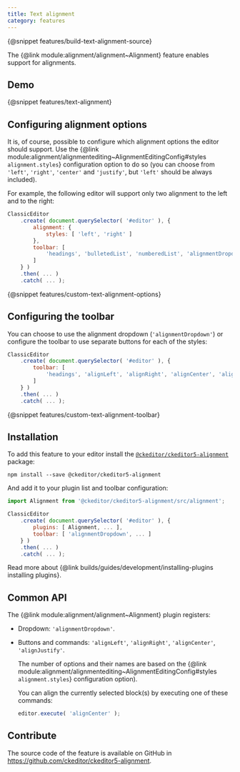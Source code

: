 ```yaml
---
title: Text alignment
category: features
---
```


{@snippet features/build-text-alignment-source}

The {@link module:alignment/alignment~Alignment} feature enables support for alignments.

## Demo

{@snippet features/text-alignment}

## Configuring alignment options

It is, of course, possible to configure which alignment options the editor should support. Use the {@link module:alignment/alignmentediting~AlignmentEditingConfig#styles `alignment.styles`} configuration option to do so (you can choose from `'left'`, `'right'`, `'center'` and `'justify'`,  but `'left'` should be always included).

For example, the following editor will support only two alignment to the left and to the right:

```js
ClassicEditor
	.create( document.querySelector( '#editor' ), {
		alignment: {
			styles: [ 'left', 'right' ]
		},
		toolbar: [
			'headings', 'bulletedList', 'numberedList', 'alignmentDropdown', 'undo', 'redo'
		]
	} )
	.then( ... )
	.catch( ... );
```

{@snippet features/custom-text-alignment-options}

## Configuring the toolbar

You can choose to use the alignment dropdown (`'alignmentDropdown'`) or configure the toolbar to use separate buttons for each of the styles:

```js
ClassicEditor
	.create( document.querySelector( '#editor' ), {
		toolbar: [
			'headings', 'alignLeft', 'alignRight', 'alignCenter', 'alignJustify'
		]
	} )
	.then( ... )
	.catch( ... );
```

{@snippet features/custom-text-alignment-toolbar}

## Installation

To add this feature to your editor install the [`@ckeditor/ckeditor5-alignment`](https://www.npmjs.com/package/@ckeditor/ckeditor5-alignment) package:

```
npm install --save @ckeditor/ckeditor5-alignment
```

And add it to your plugin list and toolbar configuration:

```js
import Alignment from '@ckeditor/ckeditor5-alignment/src/alignment';

ClassicEditor
	.create( document.querySelector( '#editor' ), {
		plugins: [ Alignment, ... ],
		toolbar: [ 'alignmentDropdown', ... ]
	} )
	.then( ... )
	.catch( ... );
```

<info-box info>
	Read more about {@link builds/guides/development/installing-plugins installing plugins}.
</info-box>

## Common API

The {@link module:alignment/alignment~Alignment} plugin registers:

* Dropdown: `'alignmentDropdown'`.
* Buttons and commands: `'alignLeft'`, `'alignRight'`, `'alignCenter'`, `'alignJustify'`.

	The number of options and their names are based on the {@link module:alignment/alignmentediting~AlignmentEditingConfig#styles `alignment.styles`} configuration option).

	You can align the currently selected block(s) by executing one of these commands:

	```js
	editor.execute( 'alignCenter' );
	```

## Contribute

The source code of the feature is available on GitHub in https://github.com/ckeditor/ckeditor5-alignment.
